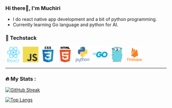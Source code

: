 ### Hi there👋, I'm Muchiri 

- I do react native app development and a bit of python programming.
- Currently learning Go language and python for AI.

### 🧰 Techstack
  <img src="https://github.com/devicons/devicon/blob/master/icons/react/react-original-wordmark.svg" alt="JavaScript Logo" width="50" height="50"/> <img src="https://github.com/devicons/devicon/blob/master/icons/javascript/javascript-original.svg" alt="JavaScript Logo" width="50" height="50"/> <img src="https://github.com/devicons/devicon/blob/master/icons/css3/css3-original-wordmark.svg" alt="JavaScript Logo" width="50" height="50"/> <img src="https://github.com/devicons/devicon/blob/master/icons/html5/html5-original-wordmark.svg" alt="JavaScript Logo" width="50" height="50"/> <img src="https://github.com/devicons/devicon/blob/master/icons/python/python-original-wordmark.svg" alt="JavaScript Logo" width="50" height="50"/> <img src="https://github.com/devicons/devicon/blob/master/icons/go/go-original-wordmark.svg" alt="JavaScript Logo" width="50" height="50"/> <img src="https://github.com/devicons/devicon/blob/master/icons/go/go-original.svg" alt="JavaScript Logo" width="50" height="50"/> <img src="https://github.com/devicons/devicon/blob/master/icons/firebase/firebase-plain-wordmark.svg" alt="JavaScript Logo" width="50" height="50"/>
  
  ---
  ### :fire: My Stats :
  [![GitHub Streak](https://github-readme-streak-stats.herokuapp.com?user=Earnest242&theme=dark)](https://git.io/streak-stats)
  
[![Top Langs](https://github-readme-stats.vercel.app/api/top-langs/?username=Earnest242&layout=compact)](https://github.com/anuraghazra/github-readme-stats)









  
  





    
